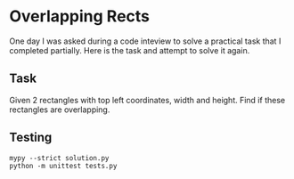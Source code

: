 # Overlapping Rects

One day I was asked during a code inteview to solve a practical task that I completed partially. 
Here is the task and attempt to solve it again.

## Task

Given 2 rectangles with top left coordinates, width and height. Find if these 
rectangles are overlapping.

## Testing

```
mypy --strict solution.py
python -m unittest tests.py
```

